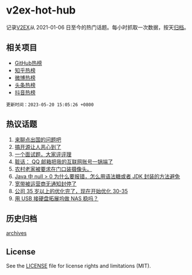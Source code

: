 # v2ex-hot-hub

 记录[V2EX](https://www.v2ex.com/)从 2021-01-06 日至今的热门话题。每小时抓取一次数据，按天[归档](archives)。
 
 ## 相关项目

- [GitHub热榜](https://github.com/lonnyzhang423/github-hot-hub)
- [知乎热榜](https://github.com/lonnyzhang423/zhihu-hot-hub)
- [微博热榜](https://github.com/lonnyzhang423/weibo-hot-hub)
- [头条热榜](https://github.com/lonnyzhang423/toutiao-hot-hub)
- [抖音热榜](https://github.com/lonnyzhang423/douyin-hot-hub)


 `更新时间：2023-05-20 15:05:26 +0800`

## 热议话题

1. [来聊点出国的问题吧](https://www.v2ex.com/t/941463)
1. [搞开源让人恶心到了](https://www.v2ex.com/t/941357)
1. [一个面试题，大家评评理](https://www.v2ex.com/t/941363)
1. [脏话： QQ 邮箱把我的互联网账号一锅端了](https://www.v2ex.com/t/941408)
1. [农村老家被要求在门口装摄像头。](https://www.v2ex.com/t/941336)
1. [Java 中 null > 0 为什么要报错，怎么用语法糖或者 JDK 封装的方法避免](https://www.v2ex.com/t/941309)
1. [宽带被运营商无通知封停了](https://www.v2ex.com/t/941436)
1. [公司 35 岁以上的优化完了，现在开始优化 30-35](https://www.v2ex.com/t/941475)
1. [用 USB 接硬盘拓展坞做 NAS 稳吗？](https://www.v2ex.com/t/941351)

## 历史归档

[archives](archives)

## License

See the [LICENSE](LICENSE) file for license rights and limitations (MIT).
